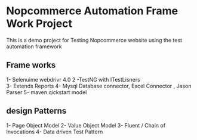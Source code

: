 # Nopcommerce Automation Frame Work Project
This is a demo project for Testing Nopcommerce website using the test automation framework
  
## Frame works 
1- Selenuime webdrivr 4.0
2 -TestNG with ITestLisners  
3- Extends Reports 
4- Mysql Database connector, Excel Connector , Jason Parser
5- maven qickstart model 

## design Patterns
1- Page Object Model
2- Value Object Model
3- Fluent / Chain of Invocations
4- Data driven Test Pattern

